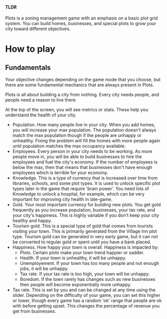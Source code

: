 #### TLDR
Plots is a zoning management game with an emphasis on a basic plot grid system. You can build homes, businesses, and special plots to grow your city toward different objectives.

# How to play
## Fundamentals
Your objective changes depending on the game mode that you choose, but there are some fundamental mechanics that are always present in Plots. 

Plots is all about building a city from nothing. Every city needs people, and people need a reason to live there. 

At the top of the screen, you will see metrics or stats. These help you understand the health of your city. 
- Population. How many people live in your city. When you add homes, you will increase your max population. The population doesn't always match the max population though if the people are unhappy or unhealthy. Fixing the problem will fill the homes with more people again until population matches the max occupancy available. 
- Employees. Every person in your city needs to be working. As more people move in, you will be able to build businesses to hire the employees and fuel the city's economy. If the number of employees is below the max, then that means that businesses don't have enough employees which is terrible for your economy. 
- Knowledge. This is a type of currency that is increased over time from libraries, schools, and some plot types. It is used to unlock specific plot types later in the game that require 'brain power'. You need lots of Knowledge to unlock a hospital, for example, which can be very important for improving city health in late-game. 
- Gold. Your most important currency for building new plots. You get gold frequently as you increase population, businesses, your tax rate, and your city's happiness. This is highly variable if you don't keep your city healthy and happy.
- Tourism gold. This is a special type of gold that comes from tourists visiting your town. This is primarily generated from the Village Inn plot type. Tourism gold can be generated in very early game, but it can not be converted to regular gold or spent until you have a bank placed. 
- Happiness. How happy your town is overall. Happiness is impacted by:
  - Plots. Certain plots make your town trend happier or sadder. 
  - Health. If your town is unhealthy, it will be unhappy.
  - Unemployement. If your town has too many people and not enough jobs, it will be unhappy.
  - Tax rate. If your tax rate is too high, your town will be unhappy.
  - Boredom. If the town rarely has changes such as new businesses then people will become exponentially more unhappy. 
- Tax rate. This is set by you and can be changed at any time using the slider. Depending on the difficulty of your game, you can set this higher or lower, though every game has a random 'ok' range that people are ok with before getting upset. This changes the percentage of revenue you get from businesses. 